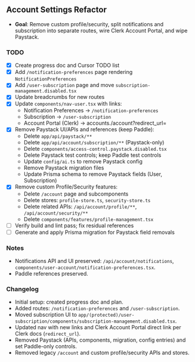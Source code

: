 ## Account Settings Refactor

- **Goal**: Remove custom profile/security, split notifications and subscription into separate routes, wire Clerk Account Portal, and wipe Paystack.

### TODO
- [x] Create progress doc and Cursor TODO list
- [x] Add `/notification-preferences` page rendering `NotificationPreferences`
- [x] Add `/user-subscription` page and move `subscription-management.disabled.tsx`
- [x] Update breadcrumbs for new routes
- [x] Update `components/nav-user.tsx` with links:
  - Notification Preferences → `/notification-preferences`
  - Subscription → `/user-subscription`
  - Account Portal (Clerk) → accounts.<domain>/account?redirect_url=<app>
- [x] Remove Paystack UI/APIs and references (keep Paddle):
  - Delete `app/api/paystack/**`
  - Delete `app/api/account/subscription/**` (Paystack-only)
  - Delete `components/access-control.paystack.disabled.tsx`
  - Delete Paystack test controls; keep Paddle test controls
  - Update `config/ai.ts` to remove Paystack config
  - Remove Paystack migration files
  - Update Prisma schema to remove Paystack fields (User, Subscription)
- [x] Remove custom Profile/Security features:
  - Delete `/account` page and subcomponents
  - Delete stores: `profile-store.ts`, `security-store.ts`
  - Delete related APIs: `/api/account/profile/**`, `/api/account/security/**`
  - Delete `components/features/profile-management.tsx`
- [ ] Verify build and lint pass; fix residual references
- [ ] Generate and apply Prisma migration for Paystack field removals

### Notes
- Notifications API and UI preserved: `/api/account/notifications`, `components/user-account/notification-preferences.tsx`.
- Paddle references preserved.

### Changelog
- Initial setup: created progress doc and plan.
- Added routes: `/notification-preferences` and `/user-subscription`.
- Moved subscription UI to `app/(protected)/user-subscription/components/subscription-management.disabled.tsx`.
- Updated nav with new links and Clerk Account Portal direct link per Clerk docs (`redirect_url`).
- Removed Paystack (APIs, components, migration, config entries) and set Paddle-only controls.
- Removed legacy `/account` and custom profile/security APIs and stores.


